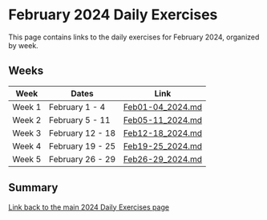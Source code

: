 # February 2024 Daily Exercises

This page contains links to the daily exercises for February 2024, organized by week.

## Weeks

| Week   | Dates            | Link                                 |
|--------|------------------|--------------------------------------|
| Week 1 | February 1 - 4   | [Feb01-04_2024.md](Feb01-04_2024.md) |
| Week 2 | February 5 - 11  | [Feb05-11_2024.md](Feb05-11_2024.md) |
| Week 3 | February 12 - 18 | [Feb12-18_2024.md](Feb12-18_2024.md) |
| Week 4 | February 19 - 25 | [Feb19-25_2024.md](Feb19-25_2024.md) |
| Week 5 | February 26 - 29 | [Feb26-29_2024.md](Feb26-29_2024.md) |

## Summary

[Link back to the main 2024 Daily Exercises page](2024-Daily-Exercises.md)
